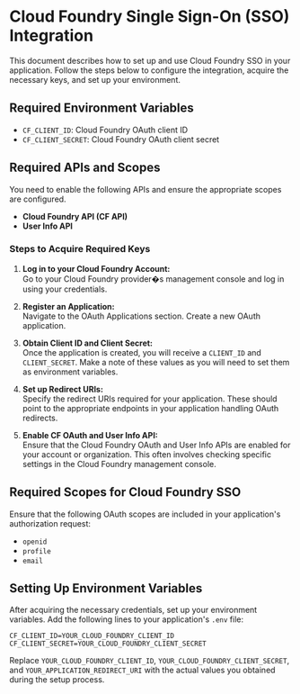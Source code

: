 # Cloud Foundry Single Sign-On (SSO) Integration

This document describes how to set up and use Cloud Foundry SSO in your application. Follow the steps below to configure the integration, acquire the necessary keys, and set up your environment.

## Required Environment Variables

- `CF_CLIENT_ID`: Cloud Foundry OAuth client ID
- `CF_CLIENT_SECRET`: Cloud Foundry OAuth client secret

## Required APIs and Scopes

You need to enable the following APIs and ensure the appropriate scopes are configured.

- **Cloud Foundry API (CF API)**
- **User Info API**

### Steps to Acquire Required Keys

1. **Log in to your Cloud Foundry Account:**  
   Go to your Cloud Foundry provider�s management console and log in using your credentials.

2. **Register an Application:**  
   Navigate to the OAuth Applications section. Create a new OAuth application.

3. **Obtain Client ID and Client Secret:**  
   Once the application is created, you will receive a `CLIENT_ID` and `CLIENT_SECRET`. Make a note of these values as you will need to set them as environment variables.

4. **Set up Redirect URIs:**  
   Specify the redirect URIs required for your application. These should point to the appropriate endpoints in your application handling OAuth redirects.

5. **Enable CF OAuth and User Info API:**  
   Ensure that the Cloud Foundry OAuth and User Info APIs are enabled for your account or organization. This often involves checking specific settings in the Cloud Foundry management console.

## Required Scopes for Cloud Foundry SSO

Ensure that the following OAuth scopes are included in your application's authorization request:

- `openid`
- `profile`
- `email`

## Setting Up Environment Variables

After acquiring the necessary credentials, set up your environment variables. Add the following lines to your application's `.env` file:

```env
CF_CLIENT_ID=YOUR_CLOUD_FOUNDRY_CLIENT_ID
CF_CLIENT_SECRET=YOUR_CLOUD_FOUNDRY_CLIENT_SECRET
```

Replace `YOUR_CLOUD_FOUNDRY_CLIENT_ID`, `YOUR_CLOUD_FOUNDRY_CLIENT_SECRET`, and `YOUR_APPLICATION_REDIRECT_URI` with the actual values you obtained during the setup process.
